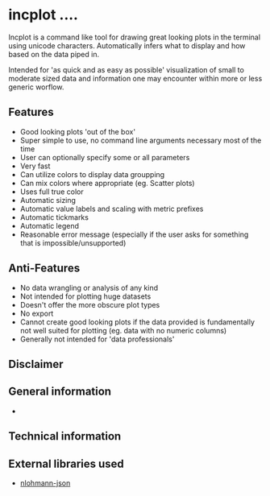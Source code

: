 # incplot .... #
Incplot is a command like tool for drawing great looking plots in the terminal using unicode characters.
Automatically infers what to display and how based on the data piped in.

Intended for 'as quick and as easy as possible' visualization of small to moderate sized data and information one may encounter within more or less generic worflow.



## Features ##

* Good looking plots 'out of the box'
* Super simple to use, no command line arguments necessary most of the time
* User can optionally specify some or all parameters
* Very fast
* Can utilize colors to display data groupping
* Can mix colors where appropriate (eg. Scatter plots)
* Uses full true color
* Automatic sizing
* Automatic value labels and scaling with metric prefixes
* Automatic tickmarks
* Automatic legend
* Reasonable error message (especially if the user asks for something that is impossible/unsupported)

## Anti-Features ##

* No data wrangling or analysis of any kind
* Not intended for plotting huge datasets
* Doesn't offer the more obscure plot types
* No export
* Cannot create good looking plots if the data provided is fundamentally not well suited for plotting (eg. data with no numeric columns)
* Generally not intended for 'data professionals'

## Disclaimer ##



## General information ##

* 

## Technical information ##


## External libraries used ##

* [nlohmann-json](https://github.com/nlohmann/json)